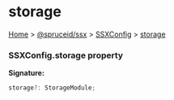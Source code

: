 # storage

[Home](https://github.com/spruceid/ssx/blob/main/documentation/reference/ssx-sdk/index.md) > [@spruceid/ssx](../) > [SSXConfig](./) > [storage](ssx.ssxconfig.storage.md)

### SSXConfig.storage property

**Signature:**

```typescript
storage?: StorageModule;
```
